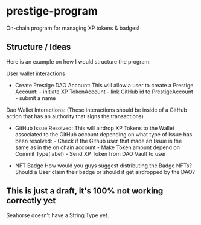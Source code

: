 # prestige-program

On-chain program for managing XP tokens &amp; badges!

## Structure / Ideas

Here is an example on how I would structure the program:

User wallet interactions

- Create Prestige DAO Account:
  This will allow a user to create a Prestige Account: - initiate XP TokenAccount - link GitHub id to PrestigeAccount - submit a name

Dao Wallet Interactions:
(These interactions should be inside of a GitHub action that has an authority that signs the transactions)

- GitHub Issue Resolved:
  This will airdrop XP Tokens to the Wallet associated to the GitHub account depending on what type of Issue has been resolved: - Check if the Github user that made an Issue is the same as in the on chain account - Make Token amount depend on Commit Type(label) - Send XP Token from DAO Vault to user

- NFT Badge
  How would you guys suggest distributing the Badge NFTs?
  Should a User claim their badge or should it get airdropped by the DAO?

## This is just a draft, it's 100% not working correctly yet

Seahorse doesn't have a String Type yet.
